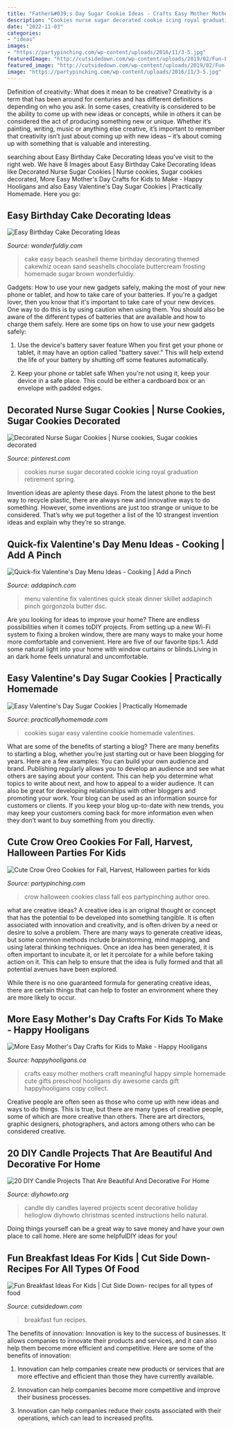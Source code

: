 ```yaml
---
title: "Father&#039;s Day Sugar Cookie Ideas - Crafts Easy Mother Mothers Craft Meaningful Happy Simple Homemade Cute Gifts Preschool Hooligans Diy Awesome Cards Gift Happyhooligans Copy Collect"
description: "Cookies nurse sugar decorated cookie icing royal graduation retirement spring"
date: "2022-11-03"
categories:
- "ideas"
images:
- "https://partypinching.com/wp-content/uploads/2016/11/3-5.jpg"
featuredImage: "http://cutsidedown.com/wp-content/uploads/2019/02/Fun-Breakfast-Ideas-For-Kids.jpg"
featured_image: "http://cutsidedown.com/wp-content/uploads/2019/02/Fun-Breakfast-Ideas-For-Kids.jpg"
image: "https://partypinching.com/wp-content/uploads/2016/11/3-5.jpg"
---
```



Definition of creativity: What does it mean to be creative?
Creativity is a term that has been around for centuries and has different definitions depending on who you ask. In some cases, creativity is considered to be the ability to come up with new ideas or concepts, while in others it can be considered the act of producing something new or unique. Whether it’s painting, writing, music or anything else creative, it’s important to remember that creativity isn’t just about coming up with new ideas – it’s about coming up with something that is valuable and interesting.

	

		
searching about Easy Birthday Cake Decorating Ideas you've visit to the right web. We have 8 Images about Easy Birthday Cake Decorating Ideas like Decorated Nurse Sugar Cookies | Nurse cookies, Sugar cookies decorated, More Easy Mother&#039;s Day Crafts for Kids to Make - Happy Hooligans and also Easy Valentine&#039;s Day Sugar Cookies | Practically Homemade. Here you go:
		
    
## Easy Birthday Cake Decorating Ideas

<img loading=lazy src="https://cdn.wonderfuldiy.com/wp-content/uploads/2016/01/Seashell-Cake.jpg" onerror="this.onerror=null;this.src='https://tse4.mm.bing.net/th?id=OIP.X6qESmVosCRu2QOO0OBc5QHaLl&amp;pid=15.1';" alt="Easy Birthday Cake Decorating Ideas">

_Source: wonderfuldiy.com_

>cake easy beach seashell theme birthday decorating themed cakewhiz ocean sand seashells chocolate buttercream frosting homemade sugar brown wonderfuldiy. 

	

Gadgets: How to use your new gadgets safely, making the most of your new phone or tablet, and how to take care of your batteries.
If you're a gadget lover, then you know that it's important to take care of your new devices. One way to do this is by using caution when using them. You should also be aware of the different types of batteries that are available and how to charge them safely. Here are some tips on how to use your new gadgets safely: 
1) Use the device's battery saver feature When you first get your phone or tablet, it may have an option called "battery saver." This will help extend the life of your battery by shutting off some features automatically. 

2) Keep your phone or tablet safe When you're not using it, keep your device in a safe place. This could be either a cardboard box or an envelope with padded edges.

    
## Decorated Nurse Sugar Cookies | Nurse Cookies, Sugar Cookies Decorated

<img loading=lazy src="https://i.pinimg.com/736x/ff/f4/25/fff425d1bad06a504b962378592b3190.jpg" onerror="this.onerror=null;this.src='https://tse4.mm.bing.net/th?id=OIP.0Y_cSKMwHBK_Ikn-sZKGPQHaFj&amp;pid=15.1';" alt="Decorated Nurse Sugar Cookies | Nurse cookies, Sugar cookies decorated">

_Source: pinterest.com_

>cookies nurse sugar decorated cookie icing royal graduation retirement spring. 

	

Invention ideas are aplenty these days. From the latest phone to the best way to recycle plastic, there are always new and innovative ways to do something. However, some inventions are just too strange or unique to be considered. That’s why we put together a list of the 10 strangest invention ideas and explain why they’re so strange.

    
## Quick-fix Valentine&#039;s Day Menu Ideas - Cooking | Add A Pinch

<img loading=lazy src="http://addapinch.com/wp-content/uploads/2016/02/quick-fix-valentines-day-menu-skillet-steak-DSC_8228-1.jpg" onerror="this.onerror=null;this.src='https://tse2.mm.bing.net/th?id=OIP.4zJNGvjNRXs204P2gbJLXwHaLJ&amp;pid=15.1';" alt="Quick-fix Valentine&#039;s Day Menu Ideas - Cooking | Add a Pinch">

_Source: addapinch.com_

>menu valentine fix valentines quick steak dinner skillet addapinch pinch gorgonzola butter dsc. 

	

Are you looking for ideas to improve your home? There are endless possibilities when it comes toDIY projects. From setting up a new Wi-Fi system to fixing a broken window, there are many ways to make your home more comfortable and convenient. Here are five of our favorite tips:1. Add some natural light into your home with window curtains or blinds.Living in an dark home feels unnatural and uncomfortable.

    
## Easy Valentine&#039;s Day Sugar Cookies | Practically Homemade

<img loading=lazy src="https://practicallyhomemade.com/wp-content/uploads/2020/01/IMG_6063.jpg" onerror="this.onerror=null;this.src='https://tse3.mm.bing.net/th?id=OIP.d4e6kcjy6IRLXADA_2ZLDAHaLH&amp;pid=15.1';" alt="Easy Valentine&#039;s Day Sugar Cookies | Practically Homemade">

_Source: practicallyhomemade.com_

>cookies sugar easy valentine cookie homemade valentines. 

	

What are some of the benefits of starting a blog?
There are many benefits to starting a blog, whether you’re just starting out or have been blogging for years. Here are a few examples: 
You can build your own audience and brand. 
Publishing regularly allows you to develop an audience and see what others are saying about your content. This can help you determine what topics to write about next, and how to appeal to a wider audience. 
It can also be great for developing relationships with other bloggers and promoting your work. 
Your blog can be used as an information source for customers or clients. If you keep your blog up-to-date with new trends, you may keep your customers coming back for more information even when they don’t want to buy something from you directly.

    
## Cute Crow Oreo Cookies For Fall, Harvest, Halloween Parties For Kids

<img loading=lazy src="https://partypinching.com/wp-content/uploads/2016/11/3-5.jpg" onerror="this.onerror=null;this.src='https://tse1.mm.bing.net/th?id=OIP.HyM76XU838CYNcRknFhUXwHaHa&amp;pid=15.1';" alt="Cute Crow Oreo Cookies for Fall, Harvest, Halloween parties for kids">

_Source: partypinching.com_

>crow halloween cookies class fall eos partypinching author oreo. 

	

what are creative ideas?
A creative idea is an original thought or concept that has the potential to be developed into something tangible. It is often associated with innovation and creativity, and is often driven by a need or desire to solve a problem.
There are many ways to generate creative ideas, but some common methods include brainstorming, mind mapping, and using lateral thinking techniques. Once an idea has been generated, it is often important to incubate it, or let it percolate for a while before taking action on it. This can help to ensure that the idea is fully formed and that all potential avenues have been explored.

While there is no one guaranteed formula for generating creative ideas, there are certain things that can help to foster an environment where they are more likely to occur.

    
## More Easy Mother&#039;s Day Crafts For Kids To Make - Happy Hooligans

<img loading=lazy src="https://happyhooligans.ca/wp-content/uploads/2016/04/Easy-awesome-Mothers-Day-crafts-for-kids-to-make-Happy-Hooligans-copy.jpg" onerror="this.onerror=null;this.src='https://tse3.mm.bing.net/th?id=OIP.cifP2ZhoLGaCX_NEiZv_NQHaLH&amp;pid=15.1';" alt="More Easy Mother&#039;s Day Crafts for Kids to Make - Happy Hooligans">

_Source: happyhooligans.ca_

>crafts easy mother mothers craft meaningful happy simple homemade cute gifts preschool hooligans diy awesome cards gift happyhooligans copy collect. 

	

Creative people are often seen as those who come up with new ideas and ways to do things. This is true, but there are many types of creative people, some of which are more creative than others. There are art directors, graphic designers, photographers, and actors among others who can be considered creative.

    
## 20 DIY Candle Projects That Are Beautiful And Decorative For Home

<img loading=lazy src="http://www.diyhowto.org/wp-content/uploads/2016/02/DIYHowto-20-DIY-Candle-Projects-That-Are-Beautiful-And-Decorative-For-Home02-DIY-Layered-Scented-Candle.jpg" onerror="this.onerror=null;this.src='https://tse3.mm.bing.net/th?id=OIP.Utzu-Lfkn8p2SVwE0jvtXQHaKX&amp;pid=15.1';" alt="20 DIY Candle Projects That Are Beautiful And Decorative For Home">

_Source: diyhowto.org_

>candle diy candles layered projects scent decorative holiday helloglow diyhowto christmas scented instructions hello natural. 

	

Doing things yourself can be a great way to save money and have your own place to call home. Here are some helpfulDIY ideas for you!

    
## Fun Breakfast Ideas For Kids | Cut Side Down- Recipes For All Types Of Food

<img loading=lazy src="http://cutsidedown.com/wp-content/uploads/2019/02/Fun-Breakfast-Ideas-For-Kids.jpg" onerror="this.onerror=null;this.src='https://tse1.mm.bing.net/th?id=OIP.sLwyKCp8HzW7VfBK2V2DPwHaO0&amp;pid=15.1';" alt="Fun Breakfast Ideas For Kids | Cut Side Down- recipes for all types of food">

_Source: cutsidedown.com_

>breakfast fun recipes. 

	

The benefits of innovation:
Innovation is key to the success of businesses. It allows companies to innovate their products and services, and it can also help them become more efficient and competitive. Here are some of the benefits of innovation:
1. Innovation can help companies create new products or services that are more effective and efficient than those they have currently available.

2. Innovation can help companies become more competitive and improve their business processes.

3. Innovation can help companies reduce their costs associated with their operations, which can lead to increased profits.

